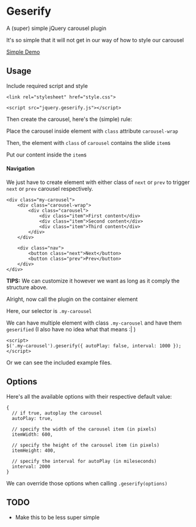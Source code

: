 # Geserify

A (super) simple jQuery carousel plugin

It's so simple that it will not get in our way of how to style our carousel

[Simple Demo](https://codepen.io/pirey/pen/ygGvNQ)

## Usage

Include required script and style

`<link rel="stylesheet" href="style.css">`


`<script src="jquery.geserify.js"></script>`

Then create the carousel, here's the (simple) rule:

Place the carousel inside element with `class` attribute `carousel-wrap`

Then, the element with `class` of `carousel` contains the slide `item`s

Put our content inside the `item`s

#### Navigation

We just have to create element with either class of `next` or `prev` to trigger `next` or `prev` carousel respectively.


```
<div class="my-carousel">
    <div class="carousel-wrap">
        <div class="carousel">
            <div class="item">First content</div>
            <div class="item">Second content</div>
            <div class="item">Third content</div>
        </div>
    </div>

    <div class="nav">
        <button class="next">Next</button>
        <button class="prev">Prev</button>
    </div>
</div>
```

**TIPS:** We can customize it however we want as long as it comply the structure above.

Alright, now call the plugin on the container element

Here, our selector is `.my-carousel`

We can have multiple element with class `.my-carousel` and have them `geserified` (I also have no idea what that means :| )


```
<script>
$('.my-carousel').geserify({ autoPlay: false, interval: 1000 });
</script>
```

Or we can see the included example files.

## Options

Here's all the available options with their respective default value: 

```
{
  // if true, autoplay the carousel
  autoPlay: true,

  // specify the width of the carousel item (in pixels)
  itemWidth: 600,

  // specify the height of the carousel item (in pixels)
  itemHeight: 400,

  // specify the interval for autoPlay (in mileseconds)
  interval: 2000
}
```

We can override those options when calling `.geserify(options)`

## TODO
- Make this to be less super simple
